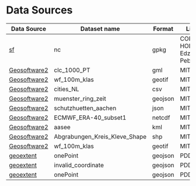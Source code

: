 # Data Sources

| Data Source         | Dataset name                      | Format    | License                            |
|---------------------|-----------------------------------|-----------|------------------------------------|
| [sf]                | nc                                | gpkg      | COPYRIGHT HOLDER: Edzer Pebesma    |
| [Geosoftware2]      | clc_1000_PT                       | gml       | MIT                                |
| [Geosoftware2]      | wf_100m_klas                      | geotif    | MIT                                |
| [Geosoftware2]      | cities_NL                         | csv       | MIT                                |
| [Geosoftware2]      | muenster_ring_zeit                | geojson   | MIT                                |
| [Geosoftware2]      | schutzhuetten_aachen              | json      | MIT                                |
| [Geosoftware2]      | ECMWF_ERA-40_subset1              | netcdf    | MIT                                |
| [Geosoftware2]      | aasee                             | kml       | MIT                                |
| [Geosoftware2]      | Abgrabungen_Kreis_Kleve_Shape     | shp       | MIT                                |
| [Geosoftware2]      | wf_100m_klas                      | geotif    | MIT                                |
| [geoextent]         | onePoint                          | geojson   | PDDL                               |
| [geoextent]         | invalid_coordinate                | geojson   | PDDL                               |
| [geoextent]         | onePoint                          | geojson   | PDDL                               |


[sf]: https://github.com/r-spatial/sf
[geoextent]: https://github.com/o2r-project/geoextent
[Geosoftware2]: https://github.com/carobro/Geosoftware2
